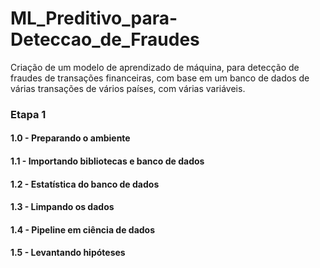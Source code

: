 # ML_Preditivo_para-Deteccao_de_Fraudes
Criação de um modelo de aprendizado de máquina, para detecção de fraudes de transações financeiras, com base em um banco de dados de várias transações de vários países, com várias variáveis.

<h3>Etapa 1</h3>

<h4>1.0 - Preparando o ambiente</h4>

<h4>1.1 - Importando bibliotecas e banco de dados</h4>

<h4>1.2 - Estatística do banco de dados</h4>

<h4>1.3 - Limpando os dados</h4>

<h4>1.4 - Pipeline em ciência de dados</h4>

<h4>1.5 - Levantando hipóteses</h4>
